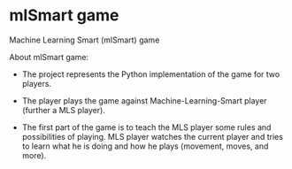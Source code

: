 # mlSmart game
Machine Learning Smart (mlSmart) game

About mlSmart game:

- The project represents the Python implementation of the game for two players. 

- The player plays the game against Machine-Learning-Smart player (further a MLS player).

- The first part of the game is to teach the MLS player some rules and possibilities of playing. MLS player watches the current player and tries to learn what he is doing and how he plays (movement, moves, and more).



